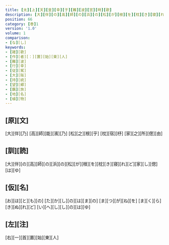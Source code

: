 ```yaml
---
title: [太][上][天][皇][幸][于][難][波][宮][時][歌]
description: [大][伴][の][高][師][の][浜][の][松][が][根][を][枕][き][寝][れ][ど][家][し][偲][は][ゆ]
position: 66
category: [巻]1
version: '1.0'
volume: 1
comparison:
- [な][し]
keywords:
- [雑][歌]
- [作][者][：][置][始][東][人]
- [難][波]
- [行][幸]
- [従][駕]
- [大][阪]
- [持][統]
- [望][郷]
- [羈][旅]
- [地][名]
- [植][物]
---
```


## [原][文]

[大][伴][乃] [高][師][能][濱][乃] [松][之][根][乎] [枕][宿][杼] [家][之][所][偲][由]

## [訓][読]

[大][伴][の][高][師][の][浜][の][松][が][根][を][枕][き][寝][れ][ど][家][し][偲][は][ゆ]

## [仮][名]

[お][ほ][と][も][の] [た][か][し][の][は][ま][の] [ま][つ][が][ね][を] [ま][く][ら][き][ぬ][れ][ど] [い][へ][し][し][の][は][ゆ]

## [左][注]

[右][一][首][置][始][東][人]
